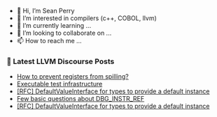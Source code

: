 - 👋 Hi, I’m Sean Perry
- 👀 I’m interested in compilers (c++, COBOL, llvm)
- 🌱 I’m currently learning ...
- 💞️ I’m looking to collaborate on ...
- 📫 How to reach me ...

<!---
s66perry/s66perry is a ✨ special ✨ repository because its `README.md` (this file) appears on your GitHub profile.
You can click the Preview link to take a look at your changes.
--->
### 📕 Latest LLVM Discourse Posts

<!-- DISCOURSE-LLVM:START -->
- [How to prevent registers from spilling?](https://discourse.llvm.org/t/how-to-prevent-registers-from-spilling/38786#post_8)
- [Executable test infrastructure](https://discourse.llvm.org/t/executable-test-infrastructure/70255#post_3)
- [[RFC] DefaultValueInterface for types to provide a default instance](https://discourse.llvm.org/t/rfc-defaultvalueinterface-for-types-to-provide-a-default-instance/70261#post_4)
- [Few basic questions about DBG_INSTR_REF](https://discourse.llvm.org/t/few-basic-questions-about-dbg-instr-ref/70203#post_5)
- [[RFC] DefaultValueInterface for types to provide a default instance](https://discourse.llvm.org/t/rfc-defaultvalueinterface-for-types-to-provide-a-default-instance/70261#post_3)
<!-- DISCOURSE-LLVM:END -->
